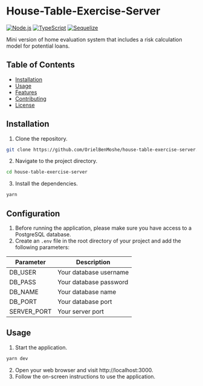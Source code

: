 #  House-Table-Exercise-Server

[![Node.js](https://img.shields.io/badge/Node.js-v14.17.3-green.svg)](https://nodejs.org/)
[![TypeScript](https://img.shields.io/badge/TypeScript-v4.4.3-blue.svg)](https://www.typescriptlang.org/)
[![Sequelize](https://img.shields.io/badge/Sequelize-v6.9.0-orange.svg)](https://sequelize.org/)

Mini version of home evaluation system
that includes a risk calculation model for potential loans.

## Table of Contents
- [Installation](#installation)
- [Usage](#usage)
- [Features](#features)
- [Contributing](#contributing)
- [License](#license)

## Installation
1. Clone the repository.

``` bash
git clone https://github.com/OrielBenMoshe/house-table-exercise-server.git
```

2. Navigate to the project directory.

``` bash 
cd house-table-exercise-server
```

3. Install the dependencies.

``` bash
yarn
```

## Configuration
1. Before running the application, please make sure you have access to a PostgreSQL database.
2. Create an `.env` file in the root directory of your project and add the following parameters:

| Parameter    | Description               |
|--------------|---------------------------|
| DB_USER      | Your database username    |
| DB_PASS      | Your database password    |
| DB_NAME      | Your database name        |
| DB_PORT      | Your database port        |
| SERVER_PORT  | Your server port          |


## Usage
1. Start the application.
``` bash
yarn dev
```
2. Open your web browser and visit http://localhost:3000.
3. Follow the on-screen instructions to use the 
application.

